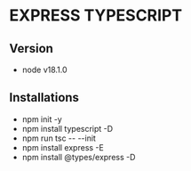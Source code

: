 # EXPRESS TYPESCRIPT

## Version
- node v18.1.0

## Installations
- npm init -y
- npm install typescript -D
- npm run tsc -- --init
- npm install express -E
- npm install @types/express -D

